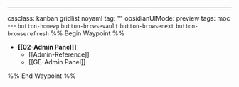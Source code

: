 ---
cssclass: kanban gridlist noyaml
tag: ""
obsidianUIMode: preview
tags: moc
--- `button-homewp`  `button-browsevault`  `button-browsenext` `button-browserefresh` 
%% Begin Waypoint %%
- **[[02-Admin Panel]]**
	- [[Admin-Reference]]
	- [[GE-Admin Panel]]

%% End Waypoint %%